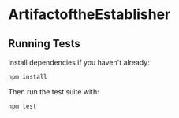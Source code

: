 # ArtifactoftheEstablisher

## Running Tests

Install dependencies if you haven't already:

```bash
npm install
```

Then run the test suite with:

```bash
npm test
```
 
